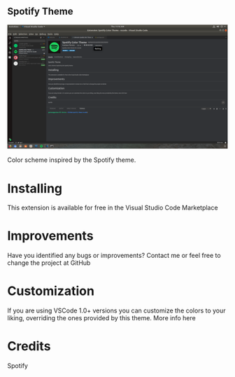 ## Spotify Theme

![Spotify color theme](https://github.com/oguhpereira/spotify-theme/blob/master/vscode/spotify-color-theme/assets/icon.png)

Color scheme inspired by the Spotify theme.

# Installing
This extension is available for free in the Visual Studio Code Marketplace

# Improvements
Have you identified any bugs or improvements? Contact me or feel free to change the project at GitHub

# Customization
If you are using VSCode 1.0+ versions you can customize the colors to your liking, overriding the ones provided by this theme. More info here

# Credits
Spotify
